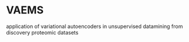 # VAEMS
application of variational autoencoders in unsupervised datamining from discovery proteomic datasets
